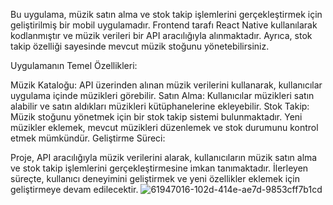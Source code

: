 Bu uygulama, müzik satın alma ve stok takip işlemlerini gerçekleştirmek için geliştirilmiş bir mobil uygulamadır. Frontend tarafı React Native kullanılarak kodlanmıştır ve müzik verileri bir API aracılığıyla alınmaktadır. Ayrıca, stok takip özelliği sayesinde mevcut müzik stoğunu yönetebilirsiniz.

Uygulamanın Temel Özellikleri:

Müzik Kataloğu: API üzerinden alınan müzik verilerini kullanarak, kullanıcılar uygulama içinde müzikleri görebilir.
Satın Alma: Kullanıcılar müzikleri satın alabilir ve satın aldıkları müzikleri kütüphanelerine ekleyebilir.
Stok Takip: Müzik stoğunu yönetmek için bir stok takip sistemi bulunmaktadır. Yeni müzikler eklemek, mevcut müzikleri düzenlemek ve stok durumunu kontrol etmek mümkündür.
Geliştirme Süreci:

Proje, API aracılığıyla müzik verilerini alarak, kullanıcıların müzik satın alma ve stok takip işlemlerini gerçekleştirmesine imkan tanımaktadır. İlerleyen süreçte, kullanıcı deneyimini geliştirmek ve yeni özellikler eklemek için geliştirmeye devam edilecektir.
![61947016-102d-414e-ae7d-9853cff7b1cd](https://github.com/Karaytumut20/TodoApp/assets/128383118/f62ffa1c-5ddd-46a5-9b87-f3607c06bc6c)
